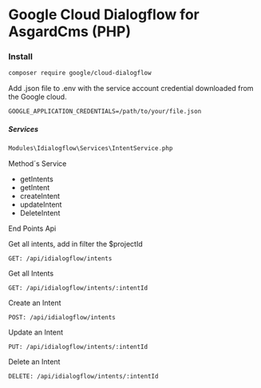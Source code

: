 # Google Cloud Dialogflow for AsgardCms (PHP)

### Install
```sh
composer require google/cloud-dialogflow
```

Add .json file to .env with the service account credential downloaded from the Google cloud.
```
GOOGLE_APPLICATION_CREDENTIALS=/path/to/your/file.json
```

##### Services
```php
Modules\Idialogflow\Services\IntentService.php
```
Method´s Service
* getIntents
* getIntent
* createIntent
* updateIntent
* DeleteIntent

End Points Api

Get all intents, add in filter the $projectId
```
GET: /api/idialogflow/intents
```

Get all Intents
```
GET: /api/idialogflow/intents/:intentId
```

Create an Intent
```
POST: /api/idialogflow/intents
```

Update an Intent
```
PUT: /api/idialogflow/intents/:intentId
```

Delete an Intent
```
DELETE: /api/idialogflow/intents/:intentId
```
